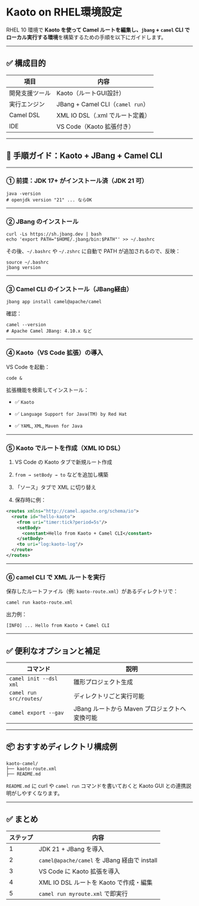 # Kaoto on RHEL環境設定

RHEL 10 環境で **Kaoto を使って Camel ルートを編集し、`jbang` \+ `camel` CLI でローカル実行する環境**を構築するための手順を以下にガイドします。

---

## **✅ 構成目的**

| 項目 | 内容 |
| ----- | ----- |
| 開発支援ツール | Kaoto（ルートGUI設計） |
| 実行エンジン | JBang \+ Camel CLI（`camel run`） |
| Camel DSL | XML IO DSL（.xml でルート定義） |
| IDE | VS Code（Kaoto 拡張付き） |

---

## **🧭 手順ガイド：Kaoto \+ JBang \+ Camel CLI**

---

### **① 前提：JDK 17+ がインストール済（JDK 21 可）**

```shell
java -version
# openjdk version "21" ... ならOK
```

---

### **② JBang のインストール**

```shell
curl -Ls https://sh.jbang.dev | bash
echo 'export PATH="$HOME/.jbang/bin:$PATH"' >> ~/.bashrc
```

その後、`~/.bashrc` や `~/.zshrc` に自動で PATH が追加されるので、反映：

```shell
source ~/.bashrc
jbang version
```

---

### **③ Camel CLI のインストール（JBang経由）**

```shell
jbang app install camel@apache/camel
```

確認：

```shell
camel --version
# Apache Camel JBang: 4.10.x など
```

---

### **④ Kaoto（VS Code 拡張）の導入**

VS Code を起動：

```shell
code &
```

拡張機能を検索してインストール：

* ✅ `Kaoto`

* ✅ `Language Support for Java(TM) by Red Hat`

* ✅ `YAML`, `XML`, `Maven for Java`

---

### **⑤ Kaoto でルートを作成（XML IO DSL）**

1. VS Code の Kaoto タブで新規ルート作成

2. `from → setBody → to` などを追加し構築

3. 「ソース」タブで XML に切り替え

4. 保存時に例：

```xml
<routes xmlns="http://camel.apache.org/schema/io">
  <route id="hello-kaoto">
    <from uri="timer:tick?period=5s"/>
    <setBody>
      <constant>Hello from Kaoto + Camel CLI</constant>
    </setBody>
    <to uri="log:kaoto-log"/>
  </route>
</routes>
```

---

### **⑥ camel CLI で XML ルートを実行**

保存したルートファイル（例: `kaoto-route.xml`）があるディレクトリで：

```shell
camel run kaoto-route.xml
```

出力例：

```
[INFO] ... Hello from Kaoto + Camel CLI
```

---

## **✅ 便利なオプションと補足**

| コマンド | 説明 |
| ----- | ----- |
| `camel init --dsl xml` | 雛形プロジェクト生成 |
| `camel run src/routes/` | ディレクトリごと実行可能 |
| `camel export --gav` | JBang ルートから Maven プロジェクトへ変換可能 |

---

## **📦 おすすめディレクトリ構成例**

```
kaoto-camel/
├── kaoto-route.xml
├── README.md
```

`README.md` に curl や `camel run` コマンドを書いておくと Kaoto GUI との連携説明がしやすくなります。

---

## **✅ まとめ**

| ステップ | 内容 |
| ----- | ----- |
| 1 | JDK 21 \+ JBang を導入 |
| 2 | `camel@apache/camel` を JBang 経由で install |
| 3 | VS Code に Kaoto 拡張を導入 |
| 4 | XML IO DSL ルートを Kaoto で作成・編集 |
| 5 | `camel run myroute.xml` で即実行 |

